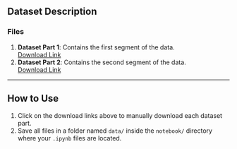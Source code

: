## Dataset Description

### Files
1. **Dataset Part 1**: Contains the first segment of the data.  
   [Download Link](https://drive.google.com/file/d/1Spm8ambCyxjYmBZS8J0Jc9DSeZG5w7Q3/view?usp=drive_link)  
2. **Dataset Part 2**: Contains the second segment of the data.  
   [Download Link](https://drive.google.com/file/d/1OQy3utH04MXNBXPHpSu55hHLojVbSxk5/view?usp=drive_link)  

---

## How to Use

1. Click on the download links above to manually download each dataset part.
2. Save all files in a folder named `data/` inside the `notebook/` directory where your `.ipynb` files are located.

